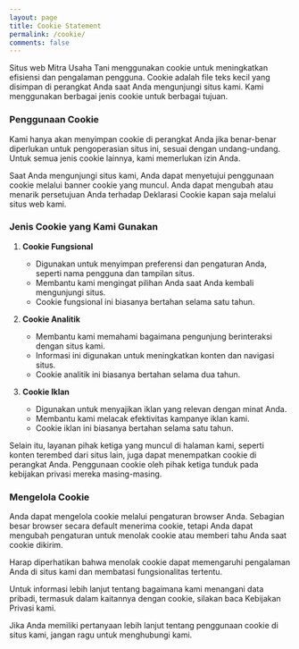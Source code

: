 ```yaml
---
layout: page
title: Cookie Statement
permalink: /cookie/
comments: false
---
```


Situs web Mitra Usaha Tani menggunakan cookie untuk meningkatkan efisiensi dan pengalaman pengguna. Cookie adalah file teks kecil yang disimpan di perangkat Anda saat Anda mengunjungi situs kami. Kami menggunakan berbagai jenis cookie untuk berbagai tujuan.

### Penggunaan Cookie
Kami hanya akan menyimpan cookie di perangkat Anda jika benar-benar diperlukan untuk pengoperasian situs ini, sesuai dengan undang-undang. Untuk semua jenis cookie lainnya, kami memerlukan izin Anda.

Saat Anda mengunjungi situs kami, Anda dapat menyetujui penggunaan cookie melalui banner cookie yang muncul. Anda dapat mengubah atau menarik persetujuan Anda terhadap Deklarasi Cookie kapan saja melalui situs web kami.

### Jenis Cookie yang Kami Gunakan
1. **Cookie Fungsional**
   - Digunakan untuk menyimpan preferensi dan pengaturan Anda, seperti nama pengguna dan tampilan situs.
   - Membantu kami mengingat pilihan Anda saat Anda kembali mengunjungi situs.
   - Cookie fungsional ini biasanya bertahan selama satu tahun.

2. **Cookie Analitik**
   - Membantu kami memahami bagaimana pengunjung berinteraksi dengan situs kami.
   - Informasi ini digunakan untuk meningkatkan konten dan navigasi situs.
   - Cookie analitik ini biasanya bertahan selama dua tahun.

3. **Cookie Iklan**
   - Digunakan untuk menyajikan iklan yang relevan dengan minat Anda.
   - Membantu kami melacak efektivitas kampanye iklan kami.
   - Cookie iklan ini biasanya bertahan selama satu tahun.

Selain itu, layanan pihak ketiga yang muncul di halaman kami, seperti konten terembed dari situs lain, juga dapat menempatkan cookie di perangkat Anda. Penggunaan cookie oleh pihak ketiga tunduk pada kebijakan privasi mereka masing-masing.

### Mengelola Cookie
Anda dapat mengelola cookie melalui pengaturan browser Anda. Sebagian besar browser secara default menerima cookie, tetapi Anda dapat mengubah pengaturan untuk menolak cookie atau memberi tahu Anda saat cookie dikirim.

Harap diperhatikan bahwa menolak cookie dapat memengaruhi pengalaman Anda di situs kami dan membatasi fungsionalitas tertentu.

Untuk informasi lebih lanjut tentang bagaimana kami menangani data pribadi, termasuk dalam kaitannya dengan cookie, silakan baca Kebijakan Privasi kami.

Jika Anda memiliki pertanyaan lebih lanjut tentang penggunaan cookie di situs kami, jangan ragu untuk menghubungi kami.
